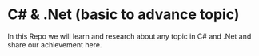 # C# & .Net (basic to advance topic)
In this Repo we will learn and research about any topic in C# and .Net and share our achievement here.
